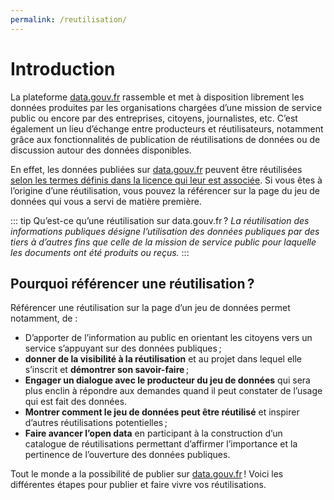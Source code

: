 ```yaml
---
permalink: /reutilisation/
---
```


<CurrentGroupToc></CurrentGroupToc>

# Introduction

La plateforme [data.gouv.fr](http://data.gouv.fr/) rassemble et met à disposition librement les données produites par les organisations chargées d’une mission de service public ou encore par des entreprises, citoyens, journalistes, etc. C’est également un lieu d’échange entre producteurs et réutilisateurs, notamment grâce aux fonctionnalités de publication de réutilisations de données ou de discussion autour des données disponibles.

En effet, les données publiées sur [data.gouv.fr](http://data.gouv.fr/) peuvent être réutilisées [selon les termes définis dans la licence qui leur est associée](https://guides.etalab.gouv.fr/juridique/reutilisation/). Si vous êtes à l’origine d’une réutilisation, vous pouvez la référencer sur la page du jeu de données qui vous a servi de matière première.

::: tip Qu’est-ce qu’une réutilisation sur data.gouv.fr ?
*La réutilisation des informations publiques désigne l’utilisation des données publiques par des tiers à d’autres fins que celle de la mission de service public pour laquelle les documents ont été produits ou reçus.* 
:::

## **Pourquoi référencer une réutilisation ?**

Référencer une réutilisation sur la page d’un jeu de données permet notamment, de :

- D’apporter de l’information au public en orientant les citoyens vers un service s’appuyant sur des données publiques ;
- **donner de la visibilité à la réutilisation** et au projet dans lequel elle s’inscrit et **démontrer son savoir-faire** ;
- **Engager un dialogue avec le producteur du jeu de données** qui sera plus enclin à répondre aux demandes quand il peut constater de l’usage qui est fait des données.
- **Montrer comment le jeu de données peut être réutilisé** et inspirer d’autres réutilisations potentielles ;
- **Faire avancer l’open data** en participant à la construction d’un catalogue de réutilisations permettant d’affirmer l’importance et la pertinence de l’ouverture des données publiques.

Tout le monde a la possibilité de publier sur [data.gouv.fr](http://data.gouv.fr/) ! Voici les différentes étapes pour publier et faire vivre vos réutilisations.
